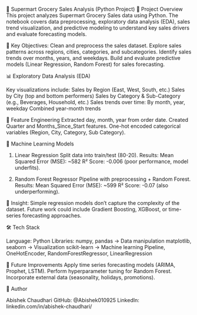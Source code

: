 🛒 Supermart Grocery Sales Analysis (Python Project)
📌 Project Overview
This project analyzes Supermart Grocery Sales data using Python.
The notebook covers data preprocessing, exploratory data analysis (EDA), sales trend visualization, and predictive modeling to understand key sales drivers and evaluate forecasting models.

🔑 Key Objectives:
Clean and preprocess the sales dataset.
Explore sales patterns across regions, cities, categories, and subcategories.
Identify sales trends over months, years, and weekdays.
Build and evaluate predictive models (Linear Regression, Random Forest) for sales forecasting.

📊 Exploratory Data Analysis (EDA)

Key visualizations include:
  Sales by Region (East, West, South, etc.)
  Sales by City (top and bottom performers)
  Sales by Category & Sub-Category (e.g., Beverages, Household, etc.)
  Sales trends over time:
  By month, year, weekday
  Combined year-month trends

🔬 Feature Engineering
  Extracted day, month, year from order date.
  Created Quarter and Months_Since_Start features.
  One-hot encoded categorical variables (Region, City, Category, Sub Category).

🤖 Machine Learning Models
1. Linear Regression
Split data into train/test (80-20).
Results:
Mean Squared Error (MSE): ~582
R² Score: -0.006 (poor performance, model underfits).

2. Random Forest Regressor
Pipeline with preprocessing + Random Forest.
Results:
Mean Squared Error (MSE): ~599
R² Score: -0.07 (also underperforming).

📌 Insight: Simple regression models don’t capture the complexity of the dataset. Future work could include Gradient Boosting, XGBoost, or time-series forecasting approaches.

🛠️ Tech Stack

Language: Python
Libraries:
numpy, pandas → Data manipulation
matplotlib, seaborn → Visualization
scikit-learn → Machine learning
Pipeline, OneHotEncoder, RandomForestRegressor, LinearRegression

📌 Future Improvements
  Apply time series forecasting models (ARIMA, Prophet, LSTM).
  Perform hyperparameter tuning for Random Forest.
  Incorporate external data (seasonality, holidays, promotions).
  
👤 Author

Abishek Chaudhari
GitHub: @Abishek010925
LinkedIn: linkedin.com/in/abishek-chaudhari/
